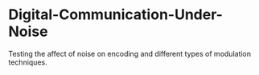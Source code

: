 # Digital-Communication-Under-Noise
Testing the affect of noise on encoding and different types of modulation techniques.
